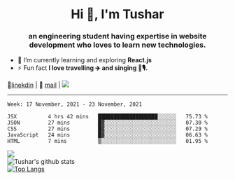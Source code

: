 <h1 align="center">Hi 👋, I'm Tushar</h1>
<h3 align="center">an engineering student having expertise in website development who loves to learn new technologies.</h3>

- 🌱 I’m currently learning and exploring **React.js**
- ⚡ Fun fact **I love travelling ✈️ and singing 🎵🎙️.**

👔[linekdin](https://www.linkedin.com/in/tushar-singh-11377119b/) | 📧 [mail](mailto:tusharsinghynr@gmail.com) | ![](https://komarev.com/ghpvc/?username=tusharsingh2000&color=blue)


---

<!--START_SECTION:waka-->
```text
Week: 17 November, 2021 - 23 November, 2021

JSX          4 hrs 42 mins   ███████████████████░░░░░░   75.73 % 
JSON         27 mins         █▓░░░░░░░░░░░░░░░░░░░░░░░   07.30 % 
CSS          27 mins         █▓░░░░░░░░░░░░░░░░░░░░░░░   07.29 % 
JavaScript   24 mins         █▓░░░░░░░░░░░░░░░░░░░░░░░   06.63 % 
HTML         7 mins          ▒░░░░░░░░░░░░░░░░░░░░░░░░   01.95 % 
```
<!--END_SECTION:waka-->

<img align="left" src="https://github-readme-streak-stats.herokuapp.com/?user=tusharsingh2000&theme=dark" /></br>
![Tushar's github stats](https://github-readme-stats.vercel.app/api?username=tusharsingh2000&show_icons=true&theme=radical&count_private=true)</br>
[![Top Langs](https://github-readme-stats.vercel.app/api/top-langs/?username=tusharsingh2000&theme=radical)](https://github.com/tusharsingh2000/github-readme-stats)
